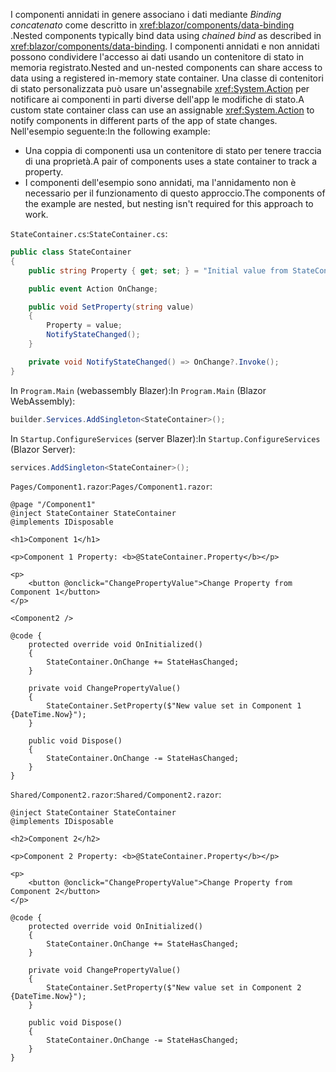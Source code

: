 <span data-ttu-id="e494e-101">I componenti annidati in genere associano i dati mediante *Binding concatenato* come descritto in <xref:blazor/components/data-binding> .</span><span class="sxs-lookup"><span data-stu-id="e494e-101">Nested components typically bind data using *chained bind* as described in <xref:blazor/components/data-binding>.</span></span> <span data-ttu-id="e494e-102">I componenti annidati e non annidati possono condividere l'accesso ai dati usando un contenitore di stato in memoria registrato.</span><span class="sxs-lookup"><span data-stu-id="e494e-102">Nested and un-nested components can share access to data using a registered in-memory state container.</span></span> <span data-ttu-id="e494e-103">Una classe di contenitori di stato personalizzata può usare un'assegnabile <xref:System.Action> per notificare ai componenti in parti diverse dell'app le modifiche di stato.</span><span class="sxs-lookup"><span data-stu-id="e494e-103">A custom state container class can use an assignable <xref:System.Action> to notify components in different parts of the app of state changes.</span></span> <span data-ttu-id="e494e-104">Nell'esempio seguente:</span><span class="sxs-lookup"><span data-stu-id="e494e-104">In the following example:</span></span>

* <span data-ttu-id="e494e-105">Una coppia di componenti usa un contenitore di stato per tenere traccia di una proprietà.</span><span class="sxs-lookup"><span data-stu-id="e494e-105">A pair of components uses a state container to track a property.</span></span>
* <span data-ttu-id="e494e-106">I componenti dell'esempio sono annidati, ma l'annidamento non è necessario per il funzionamento di questo approccio.</span><span class="sxs-lookup"><span data-stu-id="e494e-106">The components of the example are nested, but nesting isn't required for this approach to work.</span></span>

<span data-ttu-id="e494e-107">`StateContainer.cs`:</span><span class="sxs-lookup"><span data-stu-id="e494e-107">`StateContainer.cs`:</span></span>

```csharp
public class StateContainer
{
    public string Property { get; set; } = "Initial value from StateContainer";

    public event Action OnChange;

    public void SetProperty(string value)
    {
        Property = value;
        NotifyStateChanged();
    }

    private void NotifyStateChanged() => OnChange?.Invoke();
}
```

<span data-ttu-id="e494e-108">In `Program.Main` (webassembly Blazer):</span><span class="sxs-lookup"><span data-stu-id="e494e-108">In `Program.Main` (Blazor WebAssembly):</span></span>

```csharp
builder.Services.AddSingleton<StateContainer>();
```

<span data-ttu-id="e494e-109">In `Startup.ConfigureServices` (server Blazer):</span><span class="sxs-lookup"><span data-stu-id="e494e-109">In `Startup.ConfigureServices` (Blazor Server):</span></span>

```csharp
services.AddSingleton<StateContainer>();
```

<span data-ttu-id="e494e-110">`Pages/Component1.razor`:</span><span class="sxs-lookup"><span data-stu-id="e494e-110">`Pages/Component1.razor`:</span></span>

```razor
@page "/Component1"
@inject StateContainer StateContainer
@implements IDisposable

<h1>Component 1</h1>

<p>Component 1 Property: <b>@StateContainer.Property</b></p>

<p>
    <button @onclick="ChangePropertyValue">Change Property from Component 1</button>
</p>

<Component2 />

@code {
    protected override void OnInitialized()
    {
        StateContainer.OnChange += StateHasChanged;
    }

    private void ChangePropertyValue()
    {
        StateContainer.SetProperty($"New value set in Component 1 {DateTime.Now}");
    }

    public void Dispose()
    {
        StateContainer.OnChange -= StateHasChanged;
    }
}
```

<span data-ttu-id="e494e-111">`Shared/Component2.razor`:</span><span class="sxs-lookup"><span data-stu-id="e494e-111">`Shared/Component2.razor`:</span></span>

```razor
@inject StateContainer StateContainer
@implements IDisposable

<h2>Component 2</h2>

<p>Component 2 Property: <b>@StateContainer.Property</b></p>

<p>
    <button @onclick="ChangePropertyValue">Change Property from Component 2</button>
</p>

@code {
    protected override void OnInitialized()
    {
        StateContainer.OnChange += StateHasChanged;
    }

    private void ChangePropertyValue()
    {
        StateContainer.SetProperty($"New value set in Component 2 {DateTime.Now}");
    }

    public void Dispose()
    {
        StateContainer.OnChange -= StateHasChanged;
    }
}
```

